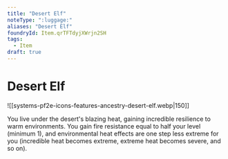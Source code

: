 ```yaml
---
title: "Desert Elf"
noteType: ":luggage:"
aliases: "Desert Elf"
foundryId: Item.qrTFTdyjXWrjn2SH
tags:
  - Item
draft: true
---
```


# Desert Elf
![[systems-pf2e-icons-features-ancestry-desert-elf.webp|150]]

You live under the desert's blazing heat, gaining incredible resilience to warm environments. You gain fire resistance equal to half your level (minimum 1), and environmental heat effects are one step less extreme for you (incredible heat becomes extreme, extreme heat becomes severe, and so on).
